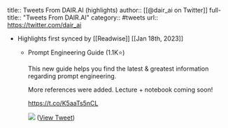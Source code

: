 title:: Tweets From DAIR.AI (highlights)
author:: [[@dair_ai on Twitter]]
full-title:: "Tweets From DAIR.AI"
category:: #tweets
url:: https://twitter.com/dair_ai

- Highlights first synced by [[Readwise]] [[Jan 18th, 2023]]
	- Prompt Engineering Guide (1.1K⭐️)
	  
	  This new guide helps you find the latest & greatest information regarding prompt engineering.
	  
	  More references were added. Lecture + notebook coming soon!
	  
	  https://t.co/K5aaTs5nCL 
	  
	  ![](https://pbs.twimg.com/media/FmXBV_7WQAEZ-Ge.jpg) ([View Tweet](https://twitter.com/dair_ai/status/1613909461747339268))